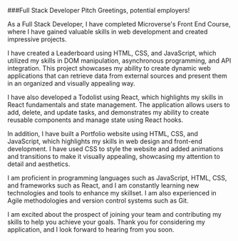 ###Full Stack Developer Pitch
Greetings, potential employers!

As a Full Stack Developer, I have completed Microverse's Front End Course, where I have gained valuable skills in web development and created impressive projects.

I have created a Leaderboard using HTML, CSS, and JavaScript, which utilized my skills in DOM manipulation, asynchronous programming, and API integration. This project showcases my ability to create dynamic web applications that can retrieve data from external sources and present them in an organized and visually appealing way.

I have also developed a Todolist using React, which highlights my skills in React fundamentals and state management. The application allows users to add, delete, and update tasks, and demonstrates my ability to create reusable components and manage state using React hooks.

In addition, I have built a Portfolio website using HTML, CSS, and JavaScript, which highlights my skills in web design and front-end development. I have used CSS to style the website and added animations and transitions to make it visually appealing, showcasing my attention to detail and aesthetics.

I am proficient in programming languages such as JavaScript, HTML, CSS, and frameworks such as React, and I am constantly learning new technologies and tools to enhance my skillset. I am also experienced in Agile methodologies and version control systems such as Git.

I am excited about the prospect of joining your team and contributing my skills to help you achieve your goals. Thank you for considering my application, and I look forward to hearing from you soon.






